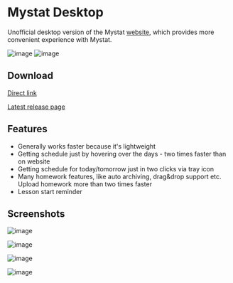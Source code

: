 # Mystat Desktop
Unofficial desktop version of the Mystat [website](https://mystat.itstep.org), which provides more convenient experience with Mystat. 

![image](https://img.shields.io/badge/platform-windows-blue)
![image](https://img.shields.io/github/v/release/BeloMaximka/MystatDesktopWpf?color=green&label=version)

## Download
[Direct link](https://github.com/BeloMaximka/MystatDesktopWpf/releases/latest/download/MystatDesktop.zip)

[Latest release page](https://github.com/BeloMaximka/MystatDesktopWpf/releases/latest/)

## Features
- Generally works faster because it's lightweight
- Getting schedule just by hovering over the days - two times faster than on website
- Getting schedule for today/tomorrow just in two clicks via tray icon
- Many homework features, like auto archiving, drag&drop support etc. Upload homework more than two times faster
- Lesson start reminder

## Screenshots

![image](https://user-images.githubusercontent.com/29953103/212164237-e62652e9-a09b-4b86-a15f-7c2b59fa0b28.png)

![image](https://user-images.githubusercontent.com/29953103/212167224-972ee3eb-46b4-4961-aef7-7679ef4b8f65.png)

![image](https://user-images.githubusercontent.com/29953103/212167661-9fe287b9-eb97-4188-aad5-25084fafaff0.png)

![image](https://user-images.githubusercontent.com/29953103/212168109-b8e1778e-2e52-4235-ad1b-4521a884249b.png)
